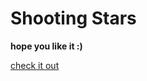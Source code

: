 # Shooting Stars

**hope you like it :)**

[check it out](https://kichu12348.github.io/shooting-stars)
